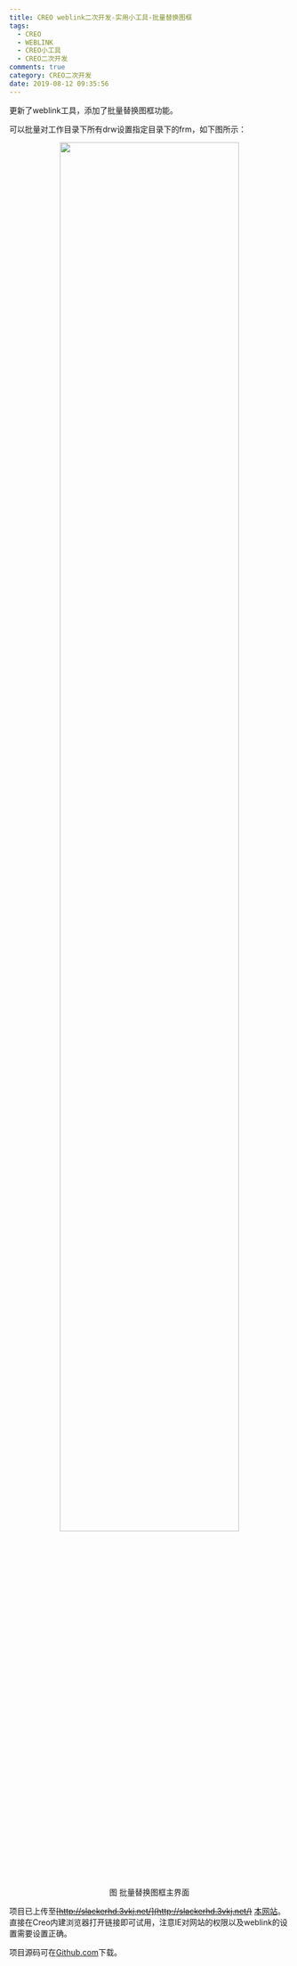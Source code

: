 ```yaml
---
title: CREO weblink二次开发-实用小工具-批量替换图框
tags:
  - CREO
  - WEBLINK
  - CREO小工具
  - CREO二次开发
comments: true
category: CREO二次开发
date: 2019-08-12 09:35:56
---
```



更新了weblink工具，添加了批量替换图框功能。

可以批量对工作目录下所有drw设置指定目录下的frm，如下图所示：

<div align="center">
    <img src="/img/proe/weblinktool10.png" style="width:80%" align="center"/>
    <p>图 批量替换图框主界面</p>
</div>

项目已上传至~~[http://slackerhd.3vkj.net/](http://slackerhd.3vkj.net/)~~ [本网站](http://www.hudi.site/weblink.html)。直接在Creo内建浏览器打开链接即可试用，注意IE对网站的权限以及weblink的设置需要设置正确。

项目源码可在<a href="https://github.com/slacker-HD/creo_weblink" target="_blank">Github.com</a>下载。